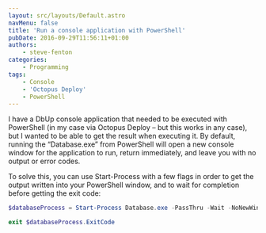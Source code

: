 ```yaml
---
layout: src/layouts/Default.astro
navMenu: false
title: 'Run a console application with PowerShell'
pubDate: 2016-09-29T11:56:11+01:00
authors:
    - steve-fenton
categories:
    - Programming
tags:
    - Console
    - 'Octopus Deploy'
    - PowerShell
---
```


I have a DbUp console application that needed to be executed with PowerShell (in my case via Octopus Deploy – but this works in any case), but I wanted to be able to get the result when executing it. By default, running the “Database.exe” from PowerShell will open a new console window for the application to run, return immediately, and leave you with no output or error codes.

To solve this, you can use Start-Process with a few flags in order to get the output written into your PowerShell window, and to wait for completion before getting the exit code:

```powershell
$databaseProcess = Start-Process Database.exe -PassThru -Wait -NoNewWindow

exit $databaseProcess.ExitCode
```